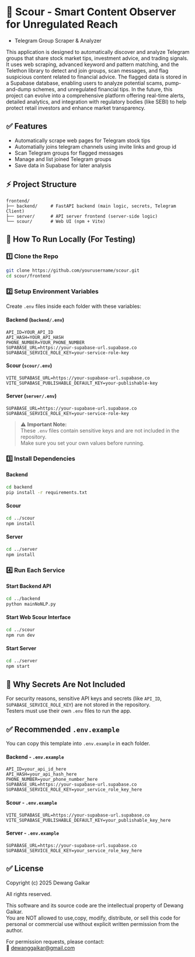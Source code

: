 # 🚀 Scour - Smart Content Observer for Unregulated Reach

- Telegram Group Scraper & Analyzer

This application is designed to automatically discover and analyze Telegram groups that share stock market tips, investment advice, and trading signals. It uses web scraping, advanced keyword and pattern matching, and the Telethon library to detect and join groups, scan messages, and flag suspicious content related to financial advice. The flagged data is stored in a Supabase database, enabling users to analyze potential scams, pump-and-dump schemes, and unregulated financial tips. In the future, this project can evolve into a comprehensive platform offering real-time alerts, detailed analytics, and integration with regulatory bodies (like SEBI) to help protect retail investors and enhance market transparency.

## ✅ Features

- Automatically scrape web pages for Telegram stock tips
- Automatially joins telegram channels using invite links and group id
- Scan Telegram groups for flagged messages
- Manage and list joined Telegram groups
- Save data in Supabase for later analysis

## ⚡ Project Structure

```
frontend/
├── backend/     # FastAPI backend (main logic, secrets, Telegram Client)
├── server/      # API server frontend (server-side logic)
└── scour/       # Web UI (npm + Vite)
```

## 🚀 How To Run Locally (For Testing)

### 1️⃣ Clone the Repo

```bash
git clone https://github.com/yourusername/scour.git
cd scour/frontend
```

### 2️⃣ Setup Environment Variables

Create `.env` files inside each folder with these variables:

#### Backend (`backend/.env`)

```
API_ID=YOUR_API_ID
API_HASH=YOUR_API_HASH
PHONE_NUMBER=YOUR_PHONE_NUMBER
SUPABASE_URL=https://your-supabase-url.supabase.co
SUPABASE_SERVICE_ROLE_KEY=your-service-role-key
```

#### Scour (`scour/.env`)

```
VITE_SUPABASE_URL=https://your-supabase-url.supabase.co
VITE_SUPABASE_PUBLISHABLE_DEFAULT_KEY=your-publishable-key
```

#### Server (`server/.env`)

```
SUPABASE_URL=https://your-supabase-url.supabase.co
SUPABASE_SERVICE_ROLE_KEY=your-service-role-key
```

> ⚠️ **Important Note:**  
> These `.env` files contain sensitive keys and are not included in the repository.  
> Make sure you set your own values before running.

### 3️⃣ Install Dependencies

#### Backend

```bash
cd backend
pip install -r requirements.txt
```

#### Scour

```bash
cd ../scour
npm install
```

#### Server

```bash
cd ../server
npm install
```

### 4️⃣ Run Each Service

#### Start Backend API

```bash
cd ../backend
python mainNoNLP.py
```

#### Start Web Scour Interface

```bash
cd ../scour
npm run dev
```

#### Start Server

```bash
cd ../server
npm start
```

## 🚧 Why Secrets Are Not Included

For security reasons, sensitive API keys and secrets (like `API_ID`, `SUPABASE_SERVICE_ROLE_KEY`) are not stored in the repository.  
Testers must use their own `.env` files to run the app.

## ✅ Recommended `.env.example`

You can copy this template into `.env.example` in each folder.

#### Backend - `.env.example`

```
API_ID=your_api_id_here
API_HASH=your_api_hash_here
PHONE_NUMBER=your_phone_number_here
SUPABASE_URL=https://your-supabase-url.supabase.co
SUPABASE_SERVICE_ROLE_KEY=your_service_role_key_here
```

#### Scour - `.env.example`

```
VITE_SUPABASE_URL=https://your-supabase-url.supabase.co
VITE_SUPABASE_PUBLISHABLE_DEFAULT_KEY=your_publishable_key_here
```

#### Server - `.env.example`

```
SUPABASE_URL=https://your-supabase-url.supabase.co
SUPABASE_SERVICE_ROLE_KEY=your_service_role_key_here
```

## ✅ License

Copyright (c) 2025 Dewang Gaikar

All rights reserved.

This software and its source code are the intellectual property of Dewang Gaikar.  
You are NOT allowed to use,copy, modify, distribute, or sell this code for personal or commercial use without explicit written permission from the author.

For permission requests, please contact:  
📧 dewanggaikar@gmail.com
